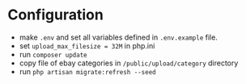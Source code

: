Configuration
===

* make `.env` and set all variables defined in `.env.example` file.
* set `upload_max_filesize = 32M` in php.ini
* run `composer update`
* copy file of ebay categories in `/public/upload/category` directory
* run `php artisan migrate:refresh --seed`
